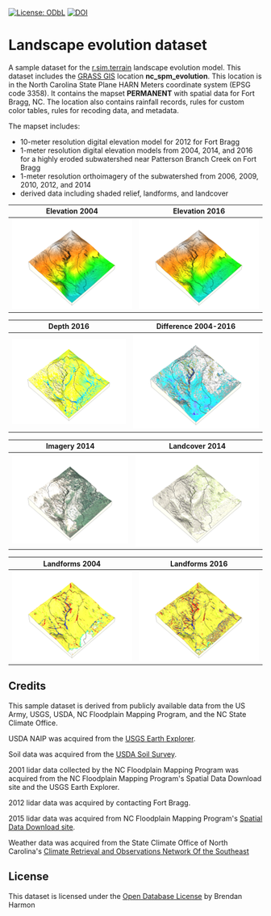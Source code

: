 [![License: ODbL](https://img.shields.io/badge/License-ODbL-brightgreen.svg)](https://opendatacommons.org/licenses/odbl/)
[![DOI](https://zenodo.org/badge/DOI/10.5281/zenodo.3243700.svg)](https://doi.org/10.5281/zenodo.3243700)
# Landscape evolution dataset
A sample dataset for the
[r.sim.terrain](https://github.com/baharmon/landscape_evolution)
landscape evolution model.
This dataset includes
the [GRASS GIS](grass.osgeo.org) location **nc_spm_evolution**.
This location is in the North Carolina State Plane HARN Meters
coordinate system (EPSG code 3358).
It contains the mapset **PERMANENT**
with spatial data for Fort Bragg, NC.
The location also contains
rainfall records,
rules for custom color tables,
rules for recoding data,
and metadata.

The mapset includes:
* 10-meter resolution digital elevation model for 2012 for Fort Bragg
* 1-meter resolution digital elevation models from 2004, 2014, and 2016
for a highly eroded subwatershed near Patterson Branch Creek on Fort Bragg
* 1-meter resolution orthoimagery of the subwatershed from 2006, 2009, 2010, 2012, and 2014
* derived data including shaded relief, landforms, and landcover

Elevation 2004 | Elevation 2016
:-------------------------:|:-------------------------:
<img src="images/sample_data_3d/colorized_skyview_2004.png"> | <img src="images/sample_data_3d/colorized_skyview_2016.png">

Depth 2016 | Difference 2004-2016
:-------------------------:|:-------------------------:
<img src="images/sample_data_3d/depth_2016.png"> | <img src="images/sample_data_3d/difference_2004_2016.png">

Imagery 2014 | Landcover 2014
:-------------------------:|:-------------------------:
<img src="images/sample_data_3d/naip_2014.png"> | <img src="images/sample_data_3d/landcover.png">

Landforms 2004 | Landforms 2016
:-------------------------:|:-------------------------:
<img src="images/sample_data_3d/landforms_2004.png"> | <img src="images/sample_data_3d/landforms_2016.png">

## Credits
This sample dataset is derived from publicly available data from
the US Army, USGS, USDA, NC Floodplain
Mapping Program, and the NC State Climate Office.

USDA NAIP was acquired from the
[USGS Earth Explorer](https://earthexplorer.usgs.gov/).

Soil data was acquired from the
[USDA Soil Survey](http://websoilsurvey.sc.egov.usda.gov/).

2001 lidar data collected by the NC Floodplain Mapping Program
was acquired from the NC Floodplain Mapping Program's
Spatial Data Download site and the USGS Earth Explorer.

2012 lidar data was acquired by contacting Fort Bragg.

2015 lidar data was acquired from NC Floodplain Mapping Program's
[Spatial Data Download site](https://rmp.nc.gov/sdd/).

Weather data was acquired from the State Climate Office of North Carolina's
[Climate Retrieval and Observations Network Of the Southeast](http://climate.ncsu.edu/cronos)

## License
This dataset is licensed under the
[Open Database License](https://opendatacommons.org/licenses/odbl/)
by Brendan Harmon
